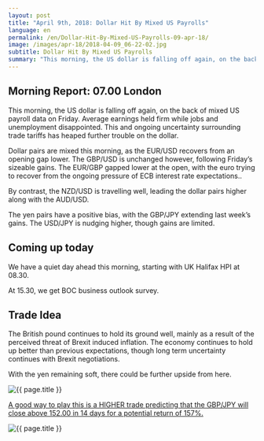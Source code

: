 ```yaml
---
layout: post
title: "April 9th, 2018: Dollar Hit By Mixed US Payrolls"
language: en
permalink: /en/Dollar-Hit-By-Mixed-US-Payrolls-09-apr-18/
image: /images/apr-18/2018-04-09_06-22-02.jpg
subtitle: Dollar Hit By Mixed US Payrolls
summary: "This morning, the US dollar is falling off again, on the back of mixed US payroll data on Friday. Average earnings held firm while jobs and unemployment disappointed. This and ongoing uncertainty surrounding trade tariffs has heaped further trouble on the dollar"
---
```

## Morning Report: 07.00 London

This morning, the US dollar is falling off again, on the back of mixed US payroll data on Friday. Average earnings held firm while jobs and unemployment disappointed. This and ongoing uncertainty surrounding trade tariffs has heaped further trouble on the dollar. 

Dollar pairs are mixed this morning, as the EUR/USD recovers from an opening gap lower. The GBP/USD is unchanged however, following Friday’s sizeable gains. The EUR/GBP gapped lower at the open, with the euro trying to recover from the ongoing pressure of ECB interest rate expectations.. 

By contrast, the NZD/USD is travelling well, leading the dollar pairs higher along with the AUD/USD. 

The yen pairs have a positive bias, with the GBP/JPY extending last week’s gains. The USD/JPY is nudging higher, though gains are limited. 

## Coming up today 

We have a quiet day ahead this morning, starting with UK Halifax HPI at 08.30. 

At 15.30, we get BOC business outlook survey. 

## Trade Idea

The British pound continues to hold its ground well, mainly as a result of the perceived threat of Brexit induced inflation. The economy continues to hold up better than previous expectations, though long term uncertainty continues with Brexit negotiations. 

With the yen remaining soft, there could be further upside from here.

<img class="post-image" src="{{ site.url }}/images/apr-18/2018-04-09_06-22-02.jpg" alt="{{ page.title }}" title="{{ page.title }}">

<a href="%LINK%%?currency=GBP&market=forex&underlying=frxGBPJPY&formname=higherlower&duration_amount=14&duration_units=d&amount=10&amount_type=payout&expiry_type=duration&barrier=152.00" target="_blank">A good way to play this is a HIGHER trade predicting that the GBP/JPY will close above 152.00 in 14 days for a potential return of 157%.</a>

<img class="post-image" src="{{ site.url }}/images/apr-18/2018-04-09_06-25-59.jpg" alt="{{ page.title }}" title="{{ page.title }}">
